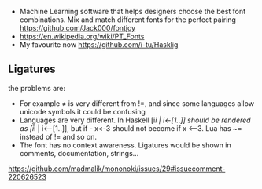 - Machine Learning software that helps designers choose the best font combinations. Mix and match different fonts for the perfect pairing https://github.com/Jack000/fontjoy
- https://en.wikipedia.org/wiki/PT_Fonts
- My favourite now https://github.com/i-tu/Hasklig
## Ligatures

the problems are:

- For example ≠ is very different from !=, and since some languages allow unicode symbols it could be confusing
- Languages are very different. In Haskell [i*i | i<-[1..]] should be rendered as [i*i | i⟵[1..]], but if - x<-3 should not become if x ⟵3. Lua has ~= instead of != and so on.
- The font has no context awareness. Ligatures would be shown in comments, documentation, strings...

https://github.com/madmalik/mononoki/issues/29#issuecomment-220626523